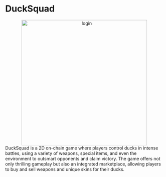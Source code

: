 # DuckSquad
 <div align="center">
  <img src="https://github.com/user-attachments/assets/fa31fc59-4387-480f-8fcf-49404fc0d399" alt="login" width="400"/>
</div>
DuckSquad is a 2D on-chain game where players control ducks in intense battles, using a variety of weapons, special items, and even the environment to outsmart opponents and claim victory. The game offers not only thrilling gameplay but also an integrated marketplace, allowing players to buy and sell weapons and unique skins for their ducks.
